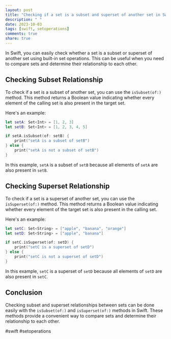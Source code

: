 ```yaml
---
layout: post
title: "Checking if a set is a subset and superset of another set in Swift"
description: " "
date: 2023-10-03
tags: [swift, setoperations]
comments: true
share: true
---
```


In Swift, you can easily check whether a set is a subset or superset of another set using built-in set operations. This can be useful when you need to compare sets and determine their relationship to each other.

## Checking Subset Relationship

To check if a set is a subset of another set, you can use the `isSubset(of:)` method. This method returns a Boolean value indicating whether every element of the calling set is also present in the target set.

Here's an example:

```swift
let setA: Set<Int> = [1, 2, 3]
let setB: Set<Int> = [1, 2, 3, 4, 5]

if setA.isSubset(of: setB) {
    print("setA is a subset of setB")
} else {
    print("setA is not a subset of setB")
}
```

In this example, `setA` is a subset of `setB` because all elements of `setA` are also present in `setB`.

## Checking Superset Relationship

To check if a set is a superset of another set, you can use the `isSuperset(of:)` method. This method returns a Boolean value indicating whether every element of the target set is also present in the calling set.

Here's an example:

```swift
let setC: Set<String> = ["apple", "banana", "orange"]
let setD: Set<String> = ["apple", "banana"]

if setC.isSuperset(of: setD) {
    print("setC is a superset of setD")
} else {
    print("setC is not a superset of setD")
}
```

In this example, `setC` is a superset of `setD` because all elements of `setD` are also present in `setC`.

## Conclusion

Checking subset and superset relationships between sets can be done easily with the `isSubset(of:)` and `isSuperset(of:)` methods in Swift. These methods provide a convenient way to compare sets and determine their relationship to each other.

#swift #setoperations